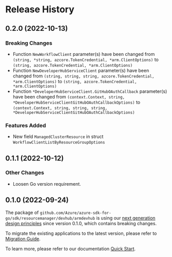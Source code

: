 # Release History

## 0.2.0 (2022-10-13)
### Breaking Changes

- Function `NewWorkflowClient` parameter(s) have been changed from `(string, *string, azcore.TokenCredential, *arm.ClientOptions)` to `(string, azcore.TokenCredential, *arm.ClientOptions)`
- Function `NewDeveloperHubServiceClient` parameter(s) have been changed from `(string, string, string, azcore.TokenCredential, *arm.ClientOptions)` to `(string, azcore.TokenCredential, *arm.ClientOptions)`
- Function `*DeveloperHubServiceClient.GitHubOAuthCallback` parameter(s) have been changed from `(context.Context, string, *DeveloperHubServiceClientGitHubOAuthCallbackOptions)` to `(context.Context, string, string, string, *DeveloperHubServiceClientGitHubOAuthCallbackOptions)`

### Features Added

- New field `ManagedClusterResource` in struct `WorkflowClientListByResourceGroupOptions`


## 0.1.1 (2022-10-12)
### Other Changes
- Loosen Go version requirement.

## 0.1.0 (2022-09-24)

The package of `github.com/Azure/azure-sdk-for-go/sdk/resourcemanager/devhub/armdevhub` is using our [next generation design principles](https://azure.github.io/azure-sdk/general_introduction.html) since version 0.1.0, which contains breaking changes.

To migrate the existing applications to the latest version, please refer to [Migration Guide](https://aka.ms/azsdk/go/mgmt/migration).

To learn more, please refer to our documentation [Quick Start](https://aka.ms/azsdk/go/mgmt).